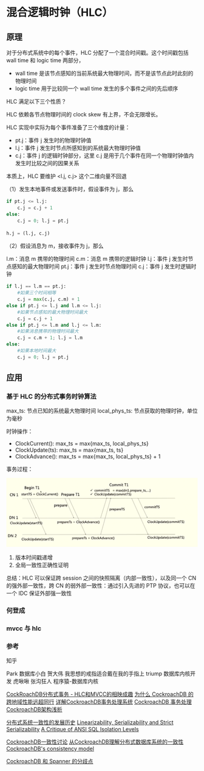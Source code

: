 # 混合逻辑时钟（HLC）

## 原理

对于分布式系统中的每个事件，HLC 分配了一个混合时间戳。这个时间戳包括 wall time 和 logic time 两部分，

*   wall time 是该节点感知的当前系统最大物理时间，而不是该节点此时此刻的物理时间
*   logic time 用于比较同一个 wall time 发生的多个事件之间的先后顺序

HLC 满足以下三个性质？

HLC 依赖各节点物理时间的 clock skew 有上界，不会无限增长。

HLC 实现中实际为每个事件准备了三个维度的计量：
*   pt.j：事件 j 发生时的物理时钟值 
*   l.j：事件 j 发生时节点所感知到的系统最大物理时钟值
*   c.j：事件 j 的逻辑时钟部分，这里 c.j 是用于几个事件在同一个物理时钟值内发生时比较之间的因果关系

本质上，HLC 要维护 <l.j, c.j> 这个二维向量不回退

（1）发生本地事件或发送事件时，假设事件为 j，那么

```python
if pt.j <= l.j:
    c.j = c.j + 1
else:
    c.j = 0; l.j = pt.j

h.j = (l.j, c.j)
```

（2）假设消息为 m，接收事件为 j，那么

l.m：消息 m 携带的物理时间
c.m：消息 m 携带的逻辑时钟
l.j：事件 j 发生时节点感知的最大物理时间
pt.j：事件 j 发生时节点物理时间
c.j：事件 j 发生时逻辑时钟

```python
if l.j == l.m == pt.j:
    #如果三个时间相等
    c.j = max(c.j, c.m) + 1
else if pt.j <= l.j and l.m <= l.j:
    #如果节点感知的最大物理时间最大
    c.j = c.j + 1
else if pt.j <= l.m and l.j <= l.m:
    #如果消息携带的物理时间最大
    c.j = c.m + 1; l.j = l.m
else:
    #如果本地时间最大
    c.j = 0; l.j = pt.j
```

## 应用

### 基于 HLC 的分布式事务时钟算法

max_ts: 节点已知的系统最大物理时间
local_phys_ts: 节点获取的物理时钟，单位为毫秒

时钟操作：

*   ClockCurrent(): max_ts = max{max_ts, local_phys_ts}
*   ClockUpdate(ts): max_ts = max{max_ts, ts}
*   ClockAdvance(): max_ts = max{max_ts, local_phys_ts} + 1

事务过程：

![20230814005145-2023-08-14](https://raw.githubusercontent.com/YanQiu0207/image/main/20230814005145-2023-08-14.png)

1. 版本时间戳递增
2. 全局一致性正确性证明

总结：HLC 可以保证跨 session 之间的快照隔离（内部一致性），以及同一个 CN 的强外部一致性，跨 CN 的弱外部一致性：通过引入先进的 PTP 协议，也可以在一个 IDC 保证外部强一致性

### 何登成



### mvcc 与 hlc

### 参考

知乎

Park 数据库小白
贺大伟 我思想的戒指适合戴在我的手指上
triump 数据库内核开发
虎啾啾
张沟狂人 程序猿-数据库内核


[CockRoachDB分布式事务 - HLC和MVCC的相映成趣](https://zhuanlan.zhihu.com/p/265226466)
[为什么 CockroachDB 的跨地域性能远超同行](https://zhuanlan.zhihu.com/p/600284531)
[详解CockroachDB事务处理系统](https://zhuanlan.zhihu.com/p/26908120)
[CockroachDB 事务处理](https://zhuanlan.zhihu.com/p/543497168)
[CockroachDB架构浅析](https://zhuanlan.zhihu.com/p/332764423)

[分布式系统一致性的发展历史](https://danielw.cn/history-of-distributed-systems-1)
[Linearizability, Serializability and Strict Serializability](https://zhuanlan.zhihu.com/p/26893940)
[A Critique of ANSI SQL Isolation Levels](https://zhuanlan.zhihu.com/p/187597966)

[CockroachDB一致性讨论](https://zhuanlan.zhihu.com/p/462398795)
[从CockroachDB理解分布式数据库系统的一致性](https://zhuanlan.zhihu.com/p/405887567)
[CockroachDB's consistency model](https://www.cockroachlabs.com/blog/consistency-model/)

[CockroachDB 和 Spanner 的分歧点](https://zhuanlan.zhihu.com/p/571608056)
